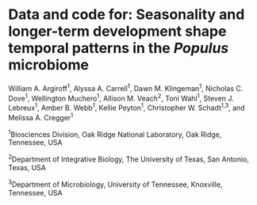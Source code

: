 # Data and code for: Seasonality and longer-term development shape temporal patterns in the *Populus* microbiome

William A. Argiroff<sup>1</sup>, Alyssa A. Carrell<sup>1</sup>, Dawn M. Klingeman<sup>1</sup>, Nicholas C. Dove<sup>1</sup>, Wellington Muchero<sup>1</sup>, Allison M. Veach<sup>2</sup>, Toni Wahl<sup>1</sup>, Steven J. Lebreux<sup>1</sup>, Amber B. Webb<sup>1</sup>, Kellie Peyton<sup>1</sup>, Christopher W. Schadt<sup>1,3</sup>, and Melissa A. Cregger<sup>1</sup>

<sup>1</sup>Biosciences Division, Oak Ridge National Laboratory, Oak Ridge, Tennessee, USA

<sup>2</sup>Department of Integrative Biology, The University of Texas, San Antonio, Texas, USA

<sup>3</sup>Department of Microbiology, University of Tennessee, Knoxville, Tennessee, USA

